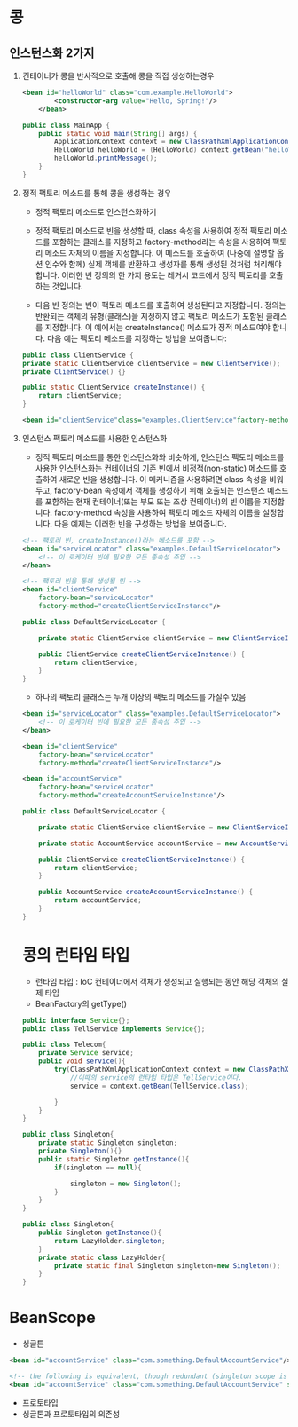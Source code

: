 # 콩
## 인스턴스화 2가지
1. 컨테이너가 콩을 반사적으로 호출해 콩을 직접 생성하는경우
    ```xml
    <bean id="helloWorld" class="com.example.HelloWorld">
            <constructor-arg value="Hello, Spring!"/>
        </bean>
    ```
    ```java
    public class MainApp {
        public static void main(String[] args) {
            ApplicationContext context = new ClassPathXmlApplicationContext("applicationContext.xml");
            HelloWorld helloWorld = (HelloWorld) context.getBean("helloWorld");
            helloWorld.printMessage();
        }
    }
    ```
2. 정적 팩토리 메소드를 통해 콩을 생성하는 경우
   - 정적 팩토리 메소드로 인스턴스화하기
   - 정적 팩토리 메소드로 빈을 생성할 때, class 속성을 사용하여 정적 팩토리 메소드를 포함하는 클래스를 지정하고 factory-method라는 속성을 사용하여 팩토리 메소드 자체의 이름을 지정합니다. 이 메소드를 호출하여 (나중에 설명할 옵션 인수와 함께) 실제 객체를 반환하고 생성자를 통해 생성된 것처럼 처리해야 합니다. 이러한 빈 정의의 한 가지 용도는 레거시 코드에서 정적 팩토리를 호출하는 것입니다.

   - 다음 빈 정의는 빈이 팩토리 메소드를 호출하여 생성된다고 지정합니다. 정의는 반환되는 객체의 유형(클래스)을 지정하지 않고 팩토리 메소드가 포함된 클래스를 지정합니다. 이 예에서는 createInstance() 메소드가 정적 메소드여야 합니다. 다음 예는 팩토리 메소드를 지정하는 방법을 보여줍니다:

    ```java
   public class ClientService {
    private static ClientService clientService = new ClientService();
    private ClientService() {}

    public static ClientService createInstance() {
        return clientService;
    }
    ```
    ```xml
    <bean id="clientService"class="examples.ClientService"factory-method="createInstance"/>
    ```
3. 인스턴스 팩토리 메소드를 사용한 인스턴스화
   - 정적 팩토리 메소드를 통한 인스턴스화와 비슷하게, 인스턴스 팩토리 메소드를 사용한 인스턴스화는 컨테이너의 기존 빈에서 비정적(non-static) 메소드를 호출하여 새로운 빈을 생성합니다. 이 메커니즘을 사용하려면 class 속성을 비워 두고, factory-bean 속성에서 객체를 생성하기 위해 호출되는 인스턴스 메소드를 포함하는 현재 컨테이너(또는 부모 또는 조상 컨테이너)의 빈 이름을 지정합니다. factory-method 속성을 사용하여 팩토리 메소드 자체의 이름을 설정합니다. 다음 예제는 이러한 빈을 구성하는 방법을 보여줍니다.

    ```xml
    <!-- 팩토리 빈, createInstance()라는 메소드를 포함 -->
    <bean id="serviceLocator" class="examples.DefaultServiceLocator">
        <!-- 이 로케이터 빈에 필요한 모든 종속성 주입 -->
    </bean>

    <!-- 팩토리 빈을 통해 생성될 빈 -->
    <bean id="clientService"
        factory-bean="serviceLocator"
        factory-method="createClientServiceInstance"/>
    ```
    ```java
    public class DefaultServiceLocator {

        private static ClientService clientService = new ClientServiceImpl();

        public ClientService createClientServiceInstance() {
            return clientService;
        }
    }

    ```
    - 하나의 팩토리 클래스는 두개 이상의 팩토리 메소드를 가질수 있음
    
    ```xml
    <bean id="serviceLocator" class="examples.DefaultServiceLocator">
        <!-- 이 로케이터 빈에 필요한 모든 종속성 주입 -->
    </bean>

    <bean id="clientService"
        factory-bean="serviceLocator"
        factory-method="createClientServiceInstance"/>

    <bean id="accountService"
        factory-bean="serviceLocator"
        factory-method="createAccountServiceInstance"/>

    ```
    ```java
    public class DefaultServiceLocator {

        private static ClientService clientService = new ClientServiceImpl();

        private static AccountService accountService = new AccountServiceImpl();

        public ClientService createClientServiceInstance() {
            return clientService;
        }

        public AccountService createAccountServiceInstance() {
            return accountService;
        }
    }


    ```
    # 콩의 런타임 타입
    - 런타임 타입 : IoC 컨테이너에서 객체가 생성되고 실행되는 동안 해당 객체의 실제 타입
    - BeanFactory의 getType()
    ```java
    public interface Service{};
    public class TellService implements Service{};

    public class Telecom{
        private Service service;
        public void service(){
            try(ClassPathXmlApplicationContext context = new ClassPathXmlApplicationContext("applicationContext.xml")){
                //이때의 service의 런타임 타입은 TellService이다.
                service = context.getBean(TellService.class);

            }
        }
    }
    ```
    
    ```java
    public class Singleton{
        private static Singleton singleton;
        private Singleton(){}
        public static Singleton getInstance(){
            if(singleton == null){

                singleton = new Singleton();
            }
        }
    }
    ```
    ```java
    public class Singleton{
        public Singleton getInstance(){
            return LazyHolder.singleton;
        }
        private static class LazyHolder{
            private static final Singleton singleton=new Singleton();
        }
    }
    ```
# BeanScope
- 싱글톤
```xml
<bean id="accountService" class="com.something.DefaultAccountService"/>

<!-- the following is equivalent, though redundant (singleton scope is the default) -->
<bean id="accountService" class="com.something.DefaultAccountService" scope="singleton"/>
```
- 프로토타입
- 싱글톤과 프로토타입의 의존성